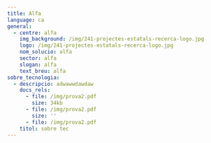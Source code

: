 ```yaml
---
title: Alfa
language: ca
general:
  - centre: alfa
    img_background: /img/241-projectes-estatals-recerca-logo.jpg
    logo: /img/241-projectes-estatals-recerca-logo.jpg
    nom_solucio: alfa
    sector: alfa
    slogan: alfa
    text_breu: alfa
sobre_tecnologia:
  - descripcio: adwawwdawdaw
    docs_rels:
      - file: /img/prova2.pdf
        size: 34kb
      - file: /img/prova2.pdf
        size: ''
      - file: /img/prova2.pdf
    titol: sobre tec
---
```


